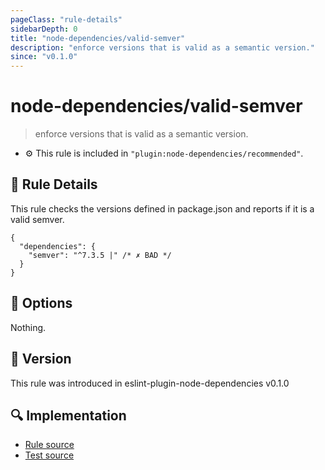 ```yaml
---
pageClass: "rule-details"
sidebarDepth: 0
title: "node-dependencies/valid-semver"
description: "enforce versions that is valid as a semantic version."
since: "v0.1.0"
---
```

# node-dependencies/valid-semver

> enforce versions that is valid as a semantic version.

- :gear: This rule is included in `"plugin:node-dependencies/recommended"`.

## :book: Rule Details

This rule checks the versions defined in package.json and reports if it is a valid semver.

```json5
{
  "dependencies": {
    "semver": "^7.3.5 |" /* ✗ BAD */
  }
}
```

## :wrench: Options

Nothing.

## :rocket: Version

This rule was introduced in eslint-plugin-node-dependencies v0.1.0

## :mag: Implementation

- [Rule source](https://github.com/ota-meshi/eslint-plugin-node-dependencies/blob/master/lib/rules/valid-semver.ts)
- [Test source](https://github.com/ota-meshi/eslint-plugin-node-dependencies/blob/master/tests/lib/rules/valid-semver.ts)
